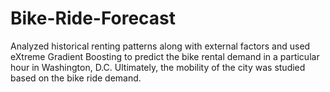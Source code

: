 # Bike-Ride-Forecast
Analyzed historical renting patterns along with external factors and used eXtreme Gradient Boosting to predict the bike rental demand in a particular hour in Washington, D.C. Ultimately, the mobility of the city was studied based on the bike ride demand.
